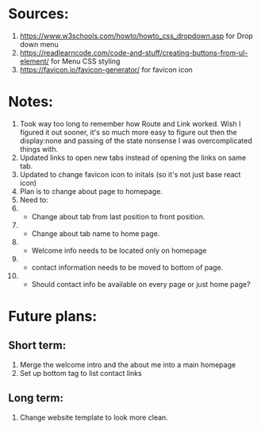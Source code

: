 # Sources:
1. https://www.w3schools.com/howto/howto_css_dropdown.asp for Drop down menu
1. https://readlearncode.com/code-and-stuff/creating-buttons-from-ul-element/ for Menu CSS styling
2. https://favicon.io/favicon-generator/ for favicon icon
# Notes:
1. Took way too long to remember how Route and Link worked. Wish I figured it out sooner, it's so much more easy to figure out then the display:none and passing of the state nonsense I was overcomplicated things with.
2. Updated links to open new tabs instead of opening the links on same tab.
3. Updated to change favicon icon to initals (so it's not just base react icon)
4. Plan is to change  about page to homepage.
4. Need to: 
4. * Change about tab from last position to front position.
4. * Change about tab name to home page.
4. * Welcome info needs to be located only on homepage
4. * contact information needs to be moved to bottom of page.
4. * Should contact info be available on every page or just home page?

# Future plans:
## Short term:
1. Merge the welcome intro and the about me into a main homepage
2. Set up bottom tag to list contact links

## Long term:
1. Change website template to look more clean.

